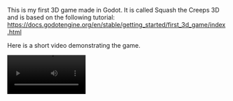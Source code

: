 This is my first 3D game made in Godot.
It is called Squash the Creeps 3D and is based on the following tutorial:
https://docs.godotengine.org/en/stable/getting_started/first_3d_game/index.html

Here is a short video demonstrating the game.

<video src='https://youtu.be/gSD5GFw80w8' width=180> </video>
